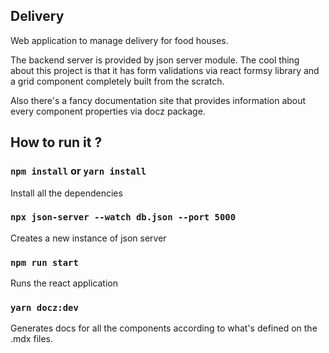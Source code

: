 ## Delivery

Web application to manage delivery for food houses.

The backend server is provided by json server module. The cool thing about this project is that it has form validations via react formsy library and a grid component completely built from the scratch.

Also there's a fancy documentation site that provides information about every component properties via docz package.

## How to run it ?

### `npm install` or `yarn install`

Install all the dependencies

### `npx json-server --watch db.json --port 5000`

Creates a new instance of json server

### `npm run start`

Runs the react application

### `yarn docz:dev `

Generates docs for all the components according to what's defined on the .mdx files.



